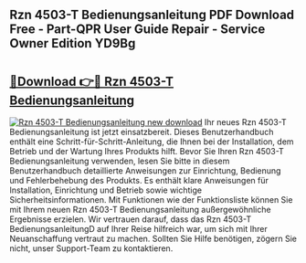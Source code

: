 ## Rzn 4503-T Bedienungsanleitung PDF Download Free - Part-QPR User Guide Repair - Service Owner Edition YD9Bg

# <h2><a href="http://df1sd5.blite.top/?on=Rzn+4503-T+Bedienungsanleitung">🔗Download 👉🔴 Rzn 4503-T Bedienungsanleitung</a></h2>

[![Rzn 4503-T Bedienungsanleitung new download](https://i.imgur.com/lujVjoI.png)](http://df1sd5.blite.top/?on=Rzn+4503-T+Bedienungsanleitung)
Ihr neues Rzn 4503-T Bedienungsanleitung ist jetzt einsatzbereit. Dieses Benutzerhandbuch enthält eine Schritt-für-Schritt-Anleitung, die Ihnen bei der Installation, dem Betrieb und der Wartung Ihres Produkts hilft. Bevor Sie Ihren Rzn 4503-T Bedienungsanleitung verwenden, lesen Sie bitte in diesem Benutzerhandbuch detaillierte Anweisungen zur Einrichtung, Bedienung und Fehlerbehebung des Produkts. Es enthält klare Anweisungen für Installation, Einrichtung und Betrieb sowie wichtige Sicherheitsinformationen. Mit Funktionen wie der Funktionsliste können Sie mit Ihrem neuen Rzn 4503-T Bedienungsanleitung außergewöhnliche Ergebnisse erzielen. Wir vertrauen darauf, dass das Rzn 4503-T BedienungsanleitungD auf Ihrer Reise hilfreich war, um sich mit Ihrer Neuanschaffung vertraut zu machen. Sollten Sie Hilfe benötigen, zögern Sie nicht, unser Support-Team zu kontaktieren.
